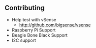 ## Contributing

- Help test with vSense
  - http://github.com/bigsense/vsense
- Raspberry Pi Support
- Beagle Bone Black Support
- I2C support